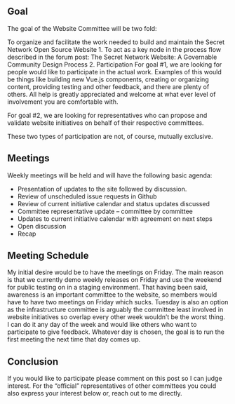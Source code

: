 ## Goal
The goal of the Website Committee will be two fold:

To organize and facilitate the work needed to build and maintain the Secret Network Open Source Website 1.
To act as a key node in the process flow described in the forum post: The Secret Network Website: A Governable Community Design Process 2.
Participation
For goal #1, we are looking for people would like to participate in the actual work. Examples of this would be things like building new Vue.js components, creating or organizing content, providing testing and other feedback, and there are plenty of others. All help is greatly appreciated and welcome at what ever level of involvement you are comfortable with.

For goal #2, we are looking for representatives who can propose and validate website initiatives on behalf of their respective committees.

These two types of participation are not, of course, mutually exclusive.

## Meetings
Weekly meetings will be held and will have the following basic agenda:

* Presentation of updates to the site followed by discussion.
* Review of unscheduled issue requests in Github
* Review of current initiative calendar and status updates discussed
* Committee representative update – committee by committee
* Updates to current initiative calendar with agreement on next steps
* Open discussion
* Recap

## Meeting Schedule
My initial desire would be to have the meetings on Friday. The main reason is that we currently demo weekly releases on Friday and use the weekend for public testing on in a staging environment. That having been said, awareness is an important committee to the website, so members would have to have two meetings on Friday which sucks. Tuesday is also an option as the infrastructure committee is arguably the committee least involved in website initiatives so overlap every other week wouldn’t be the worst thing. I can do it any day of the week and would like others who want to participate to give feedback. Whatever day is chosen, the goal is to run the first meeting the next time that day comes up.

## Conclusion
If you would like to participate please comment on this post so I can judge interest. For the “official” representatives of other committees you could also express your interest below or, reach out to me directly.
